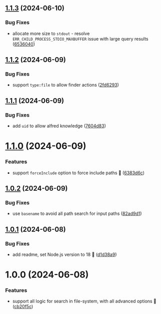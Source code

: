 ## [1.1.3](https://github.com/Avivbens/alfred-advance-fs-search/compare/v1.1.2...v1.1.3) (2024-06-10)


### Bug Fixes

* allocate more size to `stdout` - resolve `ERR_CHILD_PROCESS_STDIO_MAXBUFFER` issue with large query results ([6536040](https://github.com/Avivbens/alfred-advance-fs-search/commit/65360406b2331c48024320d11c0873a5853e6e10))

## [1.1.2](https://github.com/Avivbens/alfred-advance-fs-search/compare/v1.1.1...v1.1.2) (2024-06-09)


### Bug Fixes

* support `type:file` to allow finder actions ([2fd6293](https://github.com/Avivbens/alfred-advance-fs-search/commit/2fd62930a8cf8da8a0ec41159c9c27f65e481463))

## [1.1.1](https://github.com/Avivbens/alfred-advance-fs-search/compare/v1.1.0...v1.1.1) (2024-06-09)


### Bug Fixes

* add `uid` to allow alfred knowledge ([7604d83](https://github.com/Avivbens/alfred-advance-fs-search/commit/7604d8370d24e8c88220f44524fd57acd4be60e8))

# [1.1.0](https://github.com/Avivbens/alfred-advance-fs-search/compare/v1.0.2...v1.1.0) (2024-06-09)


### Features

* support `forceInclude` option to force include paths 🚀 ([6383d6c](https://github.com/Avivbens/alfred-advance-fs-search/commit/6383d6c283f81a7da420d142436ec082a8873112))

## [1.0.2](https://github.com/Avivbens/alfred-advance-fs-search/compare/v1.0.1...v1.0.2) (2024-06-09)


### Bug Fixes

* use `basename` to avoid all path search for input paths ([82ad9d1](https://github.com/Avivbens/alfred-advance-fs-search/commit/82ad9d1c544cc71f4d2f6c4bf1ed705291ccacfe))

## [1.0.1](https://github.com/Avivbens/alfred-advance-fs-search/compare/v1.0.0...v1.0.1) (2024-06-08)


### Bug Fixes

* add readme, set Node.js version to 18 🥷 ([d1d38a9](https://github.com/Avivbens/alfred-advance-fs-search/commit/d1d38a9503db8a3e96af008c359f46b1df371f74))

# 1.0.0 (2024-06-08)


### Features

* support all logic for search in file-system, with all advanced options 🥷 ([cb20f5c](https://github.com/Avivbens/alfred-advance-fs-search/commit/cb20f5cb034a8da767e3eb5fc617fc47f79f5a08))
